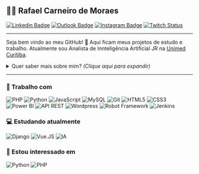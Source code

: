 ## :man_technologist: Rafael Carneiro de Moraes
[![Linkedin Badge](https://img.shields.io/badge/-LinkedIn-FCFCFC?style=flat&logo=Linkedin&logoColor=0063B1&link=https://www.linkedin.com/in/rafael-carneiro-de-moraes/)](https://www.linkedin.com/in/rafael-carneiro-de-moraes/)
[![Outlook Badge](https://img.shields.io/badge/-Email-FCFCFC?style=flat&logo=Gmail&logoColor=0063B1&link=mailto:rafinhacarneiro@outlook.com)](mailto:rafinhacarneiro@outlook.com)
[![Instagram Badge](https://img.shields.io/badge/-Instagram-FCFCFC?style=flat&logo=Instagram&logoColora43b9d&link=https://www.instagram.com/mmareep/)](https://www.instagram.com/mmareep/)
[![Twitch Status](https://img.shields.io/twitch/status/ludensfigma?style=social)](https://twitch.tv/ludensfigma)

---

Seja bem vindo ao meu GitHub! 👋 Aqui ficam meus projetos de estudo e trabalho. Atualmente sou Analista de Innteligência Artificial JR na [Unimed Curitiba](https://www.unimedcuritiba.com.br/wps/portal/internet).

<details>
<summary> Quer saber mais sobre mim? <i>(Clique aqui para expandir)</i> </summary>

### 📖 Sobre mim
Sou um desenvolvedor fullstack, tecnólogo formado pela UniCesumar em Análise e Desenvolvimento de Sistemas em junho de 2019. Meu primeiro contato com programação foi em 2014, quando estava cogitando trancar minha faculdade de Química para começar algum curso em TI. Decidi aprender a programar ainda cursando Química para tirar minhas dúvidas quanto a troca, e bem, aqui estamos :smile:

Hoje estou estudando para evoluir minhas habilidades e me desafiar à sempre melhorar. Estou sempre experimentando outras áreas da programação, principalmente inteligência artificial na qual planejo realizar uma pós.

Além disso, meus hobbies são: jogar, tocar bateria e acompanhar vários animes/mangás.
</details>

---

### 💼 Trabalho com
![PHP](https://img.shields.io/badge/-PHP-777BB4?style=flat-square&logo=php&logoColor=fff)
![Python](https://img.shields.io/badge/-Python-3776AB?style=flat-square&logo=python&logoColor=fff)
![JavaScript](https://img.shields.io/badge/-JavaScript-F7B93E?style=flat-square&logo=javascript&logoColor=fff)
![MySQL](https://img.shields.io/badge/-MySQL-00758F?style=flat-square&logo=mysql&logoColor=white)
![Git](https://img.shields.io/badge/-Git-F05032?style=flat-square&logo=git&logoColor=white)
![HTML5](https://img.shields.io/badge/-HTML5-E34F26?style=flat-square&logo=html5&logoColor=white)
![CSS3](https://img.shields.io/badge/-CSS3-549FDE?style=flat-square&logo=css3&logoColor=white)
![Power BI](https://img.shields.io/badge/-PowerBI-F2C811?style=flat-square&logo=power-bi&logoColor=222)
![API REST](https://img.shields.io/badge/-API%20REST-000000?style=flat-square&logo=json&logoColor=white)
![Wordpress](https://img.shields.io/badge/-Wordpress-21759B?style=flat-square&logo=wordpress&logoColor=white)
![Robot Framework](https://img.shields.io/badge/-Robot%20Framework-00B0D8?style=flat-square&logo=probot&logoColor=white)
![Jenkins](https://img.shields.io/badge/-Jenkins-FFFFFF?style=flat-square&logo=jenkins&logoColor=black)

### 💻 Estudando atualmente
![Django](https://img.shields.io/badge/-Django-FCFCFC?style=flat-square&logo=django&logoColor=555)
![Vue.JS](https://img.shields.io/badge/-Vue.js-4FC08D?style=flat-square&logo=Vue.js&logoColor=white)
![IA](https://img.shields.io/badge/-IA-FF6F00?style=flat-square&logo=tensorflow&logoColor=white)

### 👀 Estou interessado em
![Python](https://img.shields.io/badge/-Python-3776AB?style=flat-square&logo=python&logoColor=fff)
![PHP](https://img.shields.io/badge/-PHP-777BB4?style=flat-square&logo=php&logoColor=fff)
